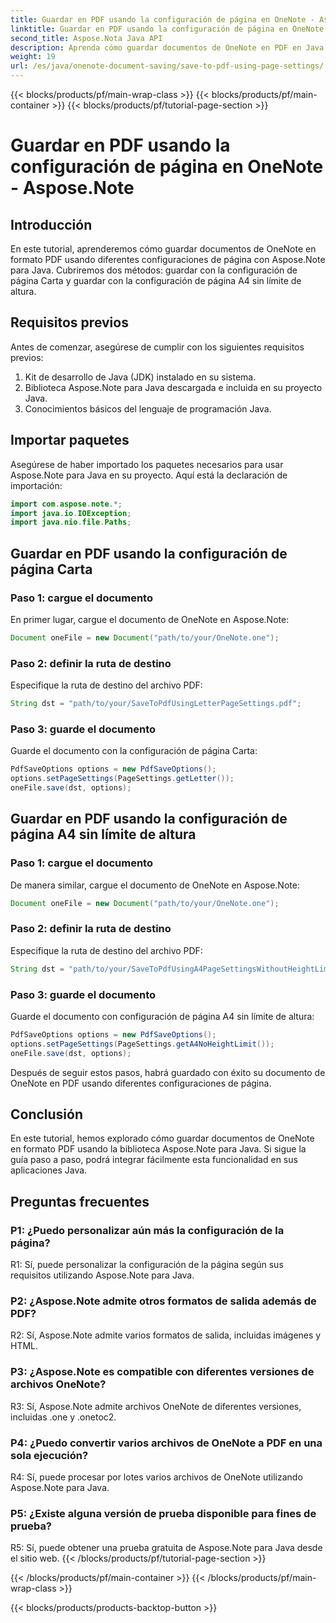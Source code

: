 ```yaml
---
title: Guardar en PDF usando la configuración de página en OneNote - Aspose.Note
linktitle: Guardar en PDF usando la configuración de página en OneNote - Aspose.Note
second_title: Aspose.Nota Java API
description: Aprenda cómo guardar documentos de OneNote en PDF en Java usando la biblioteca Aspose.Note. Guía paso a paso con ejemplos de código para diferentes configuraciones de página.
weight: 19
url: /es/java/onenote-document-saving/save-to-pdf-using-page-settings/
---
```


{{< blocks/products/pf/main-wrap-class >}}
{{< blocks/products/pf/main-container >}}
{{< blocks/products/pf/tutorial-page-section >}}

# Guardar en PDF usando la configuración de página en OneNote - Aspose.Note

## Introducción

En este tutorial, aprenderemos cómo guardar documentos de OneNote en formato PDF usando diferentes configuraciones de página con Aspose.Note para Java. Cubriremos dos métodos: guardar con la configuración de página Carta y guardar con la configuración de página A4 sin límite de altura.

## Requisitos previos

Antes de comenzar, asegúrese de cumplir con los siguientes requisitos previos:

1. Kit de desarrollo de Java (JDK) instalado en su sistema.
2. Biblioteca Aspose.Note para Java descargada e incluida en su proyecto Java.
3. Conocimientos básicos del lenguaje de programación Java.

## Importar paquetes

Asegúrese de haber importado los paquetes necesarios para usar Aspose.Note para Java en su proyecto. Aquí está la declaración de importación:

```java
import com.aspose.note.*;
import java.io.IOException;
import java.nio.file.Paths;
```

## Guardar en PDF usando la configuración de página Carta

### Paso 1: cargue el documento

En primer lugar, cargue el documento de OneNote en Aspose.Note:

```java
Document oneFile = new Document("path/to/your/OneNote.one");
```

### Paso 2: definir la ruta de destino

Especifique la ruta de destino del archivo PDF:

```java
String dst = "path/to/your/SaveToPdfUsingLetterPageSettings.pdf";
```

### Paso 3: guarde el documento

Guarde el documento con la configuración de página Carta:

```java
PdfSaveOptions options = new PdfSaveOptions();
options.setPageSettings(PageSettings.getLetter());
oneFile.save(dst, options);
```

## Guardar en PDF usando la configuración de página A4 sin límite de altura

### Paso 1: cargue el documento

De manera similar, cargue el documento de OneNote en Aspose.Note:

```java
Document oneFile = new Document("path/to/your/OneNote.one");
```

### Paso 2: definir la ruta de destino

Especifique la ruta de destino del archivo PDF:

```java
String dst = "path/to/your/SaveToPdfUsingA4PageSettingsWithoutHeightLimit.pdf";
```

### Paso 3: guarde el documento

Guarde el documento con configuración de página A4 sin límite de altura:

```java
PdfSaveOptions options = new PdfSaveOptions();
options.setPageSettings(PageSettings.getA4NoHeightLimit());
oneFile.save(dst, options);
```

Después de seguir estos pasos, habrá guardado con éxito su documento de OneNote en PDF usando diferentes configuraciones de página.

## Conclusión

En este tutorial, hemos explorado cómo guardar documentos de OneNote en formato PDF usando la biblioteca Aspose.Note para Java. Si sigue la guía paso a paso, podrá integrar fácilmente esta funcionalidad en sus aplicaciones Java.

## Preguntas frecuentes

### P1: ¿Puedo personalizar aún más la configuración de la página?

R1: Sí, puede personalizar la configuración de la página según sus requisitos utilizando Aspose.Note para Java.

### P2: ¿Aspose.Note admite otros formatos de salida además de PDF?

R2: Sí, Aspose.Note admite varios formatos de salida, incluidas imágenes y HTML.

### P3: ¿Aspose.Note es compatible con diferentes versiones de archivos OneNote?

R3: Sí, Aspose.Note admite archivos OneNote de diferentes versiones, incluidas .one y .onetoc2.

### P4: ¿Puedo convertir varios archivos de OneNote a PDF en una sola ejecución?

R4: Sí, puede procesar por lotes varios archivos de OneNote utilizando Aspose.Note para Java.

### P5: ¿Existe alguna versión de prueba disponible para fines de prueba?

R5: Sí, puede obtener una prueba gratuita de Aspose.Note para Java desde el sitio web.
{{< /blocks/products/pf/tutorial-page-section >}}

{{< /blocks/products/pf/main-container >}}
{{< /blocks/products/pf/main-wrap-class >}}

{{< blocks/products/products-backtop-button >}}
